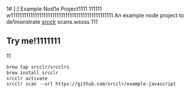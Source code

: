 1# [:] Example Nod1e Project1111
111111
w11111111111111111111111111111111111111111111111
An example node project to de1monstrate [srcclr](https://www.src1lr.com) scans.wssss
111
## Try me!1111111
11
```1
brew tap srcclr/srcclrs
brew install srcclr
srcclr activate
srcclr scan --url https://github.com/srcclr/example-javascript
```

